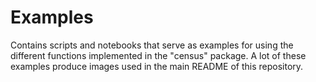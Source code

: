 # Examples

Contains scripts and notebooks that serve as examples for using the different functions implemented in the "census" package. A lot of these examples produce images used in the main README of this repository.

